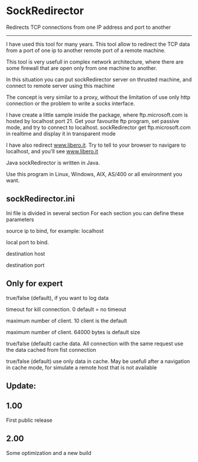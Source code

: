 # SockRedirector
Redirects TCP connections from one IP address and port to another

---------------

I have used this tool for many years. This tool allow to redirect the
TCP data from a port of one ip to another remote port of a remote
machine.

This tool is very usefull in complex network architecture, where there
are some firewall that are open only from one machine to another.

In this situation you can put sockRedirector server on thrusted machine,
and connect to remote server using this machine

The concept is very similar to a proxy, without the limitation of use
only http connection or the problem to write a socks interface.

I have create a little sample inside the package, where
ftp.microsoft.com is hosted by localhost port 21. Get your favourite ftp
program, set passive mode, and try to connect to localhost.
sockRedirector get ftp.microsoft.com in realtime and display it in
transparent mode

I have also redirect www.libero.it. Try to tell to your browser to
navigare to localhost, and you'll see www.libero.it

Java sockRedirector is written in Java.

Use this program in Linux, Windows, AIX, AS/400 or all environment you
want.

sockRedirector.ini
------------------
Ini file is divided in several <redirection> </redirection> section
For each section you can define these parameters

<source> source ip to bind, for example: localhost

<sourceport> local port to bind.

<destination> destination host

<destinationport> destination port

Only for expert
---------------

<log> true/false (default), if you want to log data

<timeout> timeout for kill connection. 0 default = no timeout

<client> maximum number of client. 10 client is the default

<blocksize> maximum number of client. 64000 bytes is default size

<cache> true/false (default) cache data. All connection with the same
    request use the data cached from fist connection

<onlycache> true/false (default) use only data in cache. May be usefull
    after a navigation in cache mode, for simulate a remote host that is
    not available


Update:
-------

1.00
----
First public release

2.00
----
Some optimization and a new build
